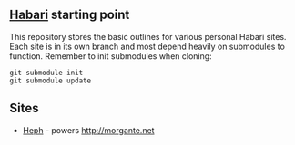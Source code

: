 [Habari](http://habariproject.org/) starting point
----------------------------------------------------

This repository stores the basic outlines for various personal Habari sites. Each site is in its own branch and most depend heavily on submodules to function.
Remember to init submodules when cloning:
```
git submodule init
git submodule update
```

## Sites
* [Heph](https://github.com/morgante/personal/tree/heph) - powers http://morgante.net